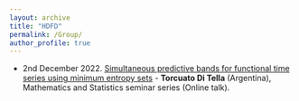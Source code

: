 ```yaml
---
layout: archive
title: "HDFD"
permalink: /Group/
author_profile: true
---
```


- 2nd December 2022. [Simultaneous predictive bands for functional time series using minimum entropy sets](https://arxiv.org/abs/2105.13627) - **Torcuato Di Tella** (Argentina), Mathematics and Statistics seminar series (Online talk).

